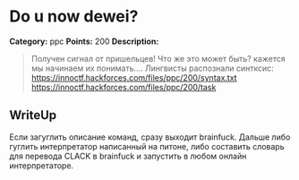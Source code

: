 # Do u now dewei?


**Category:** ppc
**Points:** 200
**Description:**

> Получен сигнал от пришельцев! Что же это может быть? кажется мы начинаем их понимать....
> Лингвисты распознали синтксис: https://innoctf.hackforces.com/files/ppc/200/syntax.txt
> https://innoctf.hackforces.com/files/ppc/200/task

## WriteUp 

Если загуглить описание команд, сразу выходит brainfuck.
Дальше либо гуглить интерпретатор написанный на питоне, либо составить словарь для перевода CLACK в brainfuck и запустить в любом онлайн интерпретаторе.
